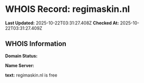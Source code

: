 # WHOIS Record: regimaskin.nl

**Last Updated:** 2025-10-22T03:31:27.408Z
**Checked At:** 2025-10-22T03:31:27.409Z

## WHOIS Information

**Domain Status:** 

**Name Server:** 

**text:** regimaskin.nl is free

